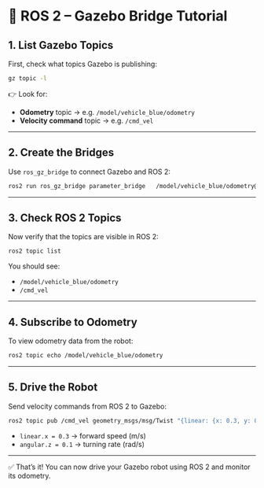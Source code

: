 # 🚗 ROS 2 – Gazebo Bridge Tutorial

## 1. List Gazebo Topics
First, check what topics Gazebo is publishing:

```bash
gz topic -l
```

👉 Look for:
- **Odometry** topic → e.g. `/model/vehicle_blue/odometry`
- **Velocity command** topic → e.g. `/cmd_vel`

---

## 2. Create the Bridges
Use `ros_gz_bridge` to connect Gazebo and ROS 2:

```bash
ros2 run ros_gz_bridge parameter_bridge   /model/vehicle_blue/odometry@nav_msgs/msg/Odometry@gz.msgs.Odometry   /cmd_vel@geometry_msgs/msg/Twist@gz.msgs.Twist
```

---

## 3. Check ROS 2 Topics
Now verify that the topics are visible in ROS 2:

```bash
ros2 topic list
```

You should see:
- `/model/vehicle_blue/odometry`
- `/cmd_vel`

---

## 4. Subscribe to Odometry
To view odometry data from the robot:

```bash
ros2 topic echo /model/vehicle_blue/odometry
```

---

## 5. Drive the Robot
Send velocity commands from ROS 2 to Gazebo:

```bash
ros2 topic pub /cmd_vel geometry_msgs/msg/Twist "{linear: {x: 0.3, y: 0.0, z: 0.0}, angular: {x: 0.0, y: 0.0, z: 0.1}}" -r 10
```

- `linear.x = 0.3` → forward speed (m/s)  
- `angular.z = 0.1` → turning rate (rad/s)  

---

✅ That’s it! You can now drive your Gazebo robot using ROS 2 and monitor its odometry.
